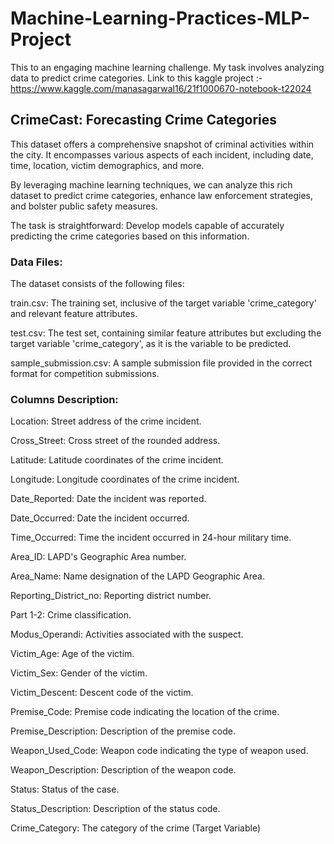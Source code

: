 # Machine-Learning-Practices-MLP-Project
This to an engaging machine learning challenge. My task involves analyzing data to predict crime categories.
Link to this kaggle project :- https://www.kaggle.com/manasagarwal16/21f1000670-notebook-t22024

## CrimeCast: Forecasting Crime Categories

This dataset offers a comprehensive snapshot of criminal activities within the city. It encompasses various aspects of each incident, including date, time, location, victim demographics, and more.

By leveraging machine learning techniques, we can analyze this rich dataset to predict crime categories, enhance law enforcement strategies, and bolster public safety measures.

The task is straightforward: Develop models capable of accurately predicting the crime categories based on this information.

### Data Files:

The dataset consists of the following files:

train.csv: The training set, inclusive of the target variable 'crime_category' and relevant feature attributes.

test.csv: The test set, containing similar feature attributes but excluding the target variable 'crime_category', as it is the variable to be predicted.

sample_submission.csv: A sample submission file provided in the correct format for competition submissions.

### Columns Description:

Location: Street address of the crime incident.

Cross_Street: Cross street of the rounded address.

Latitude: Latitude coordinates of the crime incident.

Longitude: Longitude coordinates of the crime incident.

Date_Reported: Date the incident was reported.

Date_Occurred: Date the incident occurred.

Time_Occurred: Time the incident occurred in 24-hour military time.

Area_ID: LAPD's Geographic Area number.

Area_Name: Name designation of the LAPD Geographic Area.

Reporting_District_no: Reporting district number.

Part 1-2: Crime classification.

Modus_Operandi: Activities associated with the suspect.

Victim_Age: Age of the victim.

Victim_Sex: Gender of the victim.

Victim_Descent: Descent code of the victim.

Premise_Code: Premise code indicating the location of the crime.

Premise_Description: Description of the premise code.

Weapon_Used_Code: Weapon code indicating the type of weapon used.

Weapon_Description: Description of the weapon code.

Status: Status of the case.

Status_Description: Description of the status code.

Crime_Category: The category of the crime (Target Variable)
